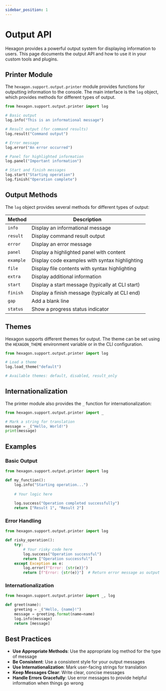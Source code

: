 ```yaml
---
sidebar_position: 1
---
```


# Output API

Hexagon provides a powerful output system for displaying information to users. This page documents the output API and how to use it in your custom tools and plugins.

## Printer Module

The `hexagon.support.output.printer` module provides functions for outputting information to the console. The main interface is the `log` object, which provides methods for different types of output.

```python
from hexagon.support.output.printer import log

# Basic output
log.info("This is an informational message")

# Result output (for command results)
log.result("Command output")

# Error message
log.error("An error occurred")

# Panel for highlighted information
log.panel("Important information")

# Start and finish messages
log.start("Starting operation")
log.finish("Operation complete")
```

## Output Methods

The `log` object provides several methods for different types of output:

| Method | Description |
|--------|-------------|
| `info` | Display an informational message |
| `result` | Display command result output |
| `error` | Display an error message |
| `panel` | Display a highlighted panel with content |
| `example` | Display code examples with syntax highlighting |
| `file` | Display file contents with syntax highlighting |
| `extra` | Display additional information |
| `start` | Display a start message (typically at CLI start) |
| `finish` | Display a finish message (typically at CLI end) |
| `gap` | Add a blank line |
| `status` | Show a progress status indicator |

## Themes

Hexagon supports different themes for output. The theme can be set using the `HEXAGON_THEME` environment variable or in the CLI configuration.

```python
from hexagon.support.output.printer import log

# Load a theme
log.load_theme("default")

# Available themes: default, disabled, result_only
```

## Internationalization

The printer module also provides the `_` function for internationalization:

```python
from hexagon.support.output.printer import _

# Mark a string for translation
message = _("Hello, World!")
print(message)
```

## Examples

### Basic Output

```python
from hexagon.support.output.printer import log

def my_function():
    log.info("Starting operation...")
    
    # Your logic here
    
    log.success("Operation completed successfully")
    return ["Result 1", "Result 2"]
```

### Error Handling

```python
from hexagon.support.output.printer import log

def risky_operation():
    try:
        # Your risky code here
        log.success("Operation successful")
        return ["Operation successful"]
    except Exception as e:
        log.error(f"Error: {str(e)}")
        return [f"Error: {str(e)}"]  # Return error message as output
```

### Internationalization

```python
from hexagon.support.output.printer import _, log

def greet(name):
    greeting = _("Hello, {name}!")
    message = greeting.format(name=name)
    log.info(message)
    return [message]
```

## Best Practices

- **Use Appropriate Methods**: Use the appropriate log method for the type of message
- **Be Consistent**: Use a consistent style for your output messages
- **Use Internationalization**: Mark user-facing strings for translation
- **Keep Messages Clear**: Write clear, concise messages
- **Handle Errors Gracefully**: Use error messages to provide helpful information when things go wrong
